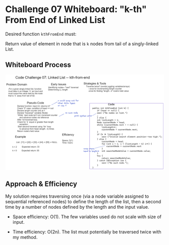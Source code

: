 # Challenge 07 Whiteboard: "k-th" From End of Linked List

Desired function `kthFromEnd` must:

Return value of element in node that is `k` nodes from tail of a singly-linked List.

## Whiteboard Process

![challenge-03-whiteboard](./java-code-challenge-07-whiteboard.png)

## Approach & Efficiency

My solution requires traversing once (via a node variable assigned to sequential referenced nodes) to define the length of the list, then a second time by a number of nodes defined by the length and the input value.

* Space efficiency: O(1). The few variables used do not scale with size of input.

* Time efficiency: O(2n). The list must potentially be traversed twice with my method.
